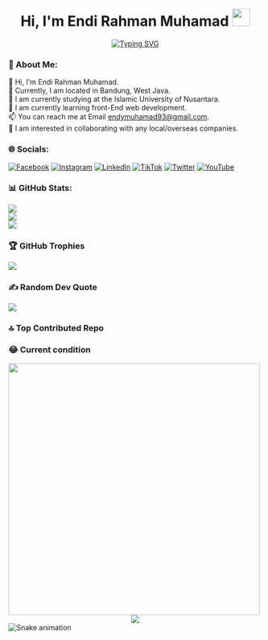 <h1 align="center"><b>Hi, I'm Endi Rahman Muhamad</b> <img src="https://media.giphy.com/media/hvRJCLFzcasrR4ia7z/giphy.gif" width="35"></h1>

<p align="center"><a href="https://git.io/typing-svg"><img src="https://readme-typing-svg.herokuapp.com?font=Fira+Code&pause=1000&center=true&vCenter=true&width=700&lines=Informatic+Engineering+;Student+at+Islamic+Nusantara+University" alt="Typing SVG" /></a></p>


### 💫 About Me:

👋 Hi, I'm Endi Rahman Muhamad. <br />
🏡 Currently, I am located in Bandung, West Java. <br />
🏫 I am currently studying at the Islamic University of Nusantara. <br />
🌱 I am currently learning front-End web development. <br />
📫 You can reach me at Email endymuhamad93@gmail.com. <br />
💞️ I am interested in collaborating with any local/overseas companies. <br />

### 🌐 Socials:

[![Facebook](https://img.shields.io/badge/Facebook-%231877F2.svg?logo=Facebook&logoColor=white)](https://web.facebook.com/endy.rahman.muhamad) [![Instagram](https://img.shields.io/badge/Instagram-%23E4405F.svg?logo=Instagram&logoColor=white)](https://www.instagram.com/endymhmd_/) [![LinkedIn](https://img.shields.io/badge/LinkedIn-%230077B5.svg?logo=linkedin&logoColor=white)]([https://linkedin.com/in/https://www.linkedin.com/in/rifqi-munawar-055251270/](https://www.linkedin.com/in/endy-rahman-muhamad-9b1416262/)) [![TikTok](https://img.shields.io/badge/TikTok-%23000000.svg?logo=TikTok&logoColor=white)](https://tiktok.com/@rifqi_munawar) [![Twitter](https://img.shields.io/badge/Twitter-%231DA1F2.svg?logo=Twitter&logoColor=white)](https://twitter.com/rifqi_munawar47) [![YouTube](https://img.shields.io/badge/YouTube-%23FF0000.svg?logo=YouTube&logoColor=white)](https://youtube.com/@@RifqiMunawar)

<!--
# 💻 Tech Stack:
![PHP](https://img.shields.io/badge/php-%23777BB4.svg?style=for-the-badge&logo=php&logoColor=white) ![JavaScript](https://img.shields.io/badge/javascript-%23323330.svg?style=for-the-badge&logo=javascript&logoColor=%23F7DF1E) ![HTML5](https://img.shields.io/badge/html5-%23E34F26.svg?style=for-the-badge&logo=html5&logoColor=white) ![CSS3](https://img.shields.io/badge/css3-%231572B6.svg?style=for-the-badge&logo=css3&logoColor=white) ![Laravel](https://img.shields.io/badge/laravel-%23FF2D20.svg?style=for-the-badge&logo=laravel&logoColor=white) ![Adobe Photoshop](https://img.shields.io/badge/adobephotoshop-%2331A8FF.svg?style=for-the-badge&logo=adobephotoshop&logoColor=white) ![Adobe Premiere Pro](https://img.shields.io/badge/Adobe%20Premiere%20Pro-9999FF.svg?style=for-the-badge&logo=Adobe%20Premiere%20Pro&logoColor=white)
-->

### 📊 GitHub Stats:

![](https://github-readme-stats.vercel.app/api?username=endy937&theme=radical&hide_border=true&include_all_commits=false&count_private=false)<br/>
![](https://github-readme-streak-stats.herokuapp.com/?user=endy937&theme=radical&hide_border=true)<br/>
![](https://github-readme-stats.vercel.app/api/top-langs/?username=endy937&theme=radical&hide_border=true&include_all_commits=false&count_private=false&layout=compact)

### 🏆 GitHub Trophies

![](https://github-profile-trophy.vercel.app/?username=endy937&theme=radical&no-frame=false&no-bg=true&margin-w=4)

<!--
### 🐦 Latest Tweet
[![](https://gtce.itsvg.in/api?username=rifqi_munawar47)](https://github.com/VishwaGauravIn/github-twitter-card-embed)
-->

### ✍️ Random Dev Quote

![](https://quotes-github-readme.vercel.app/api?type=horizontal&theme=radical)

### 🔝 Top Contributed Repo

### 😂 Current condition
<img src="https://raw.githubusercontent.com/TheDudeThatCode/TheDudeThatCode/master/Assets/Developer.gif" width="500px"/>

<div align="center">
  <img src="https://profile-counter.glitch.me/rifqimunawar/count.svg?"  />
</div>

<img src="https://raw.githubusercontent.com/rifqimunawar/rifqimunawar/output/snake.svg" alt="Snake animation" />
